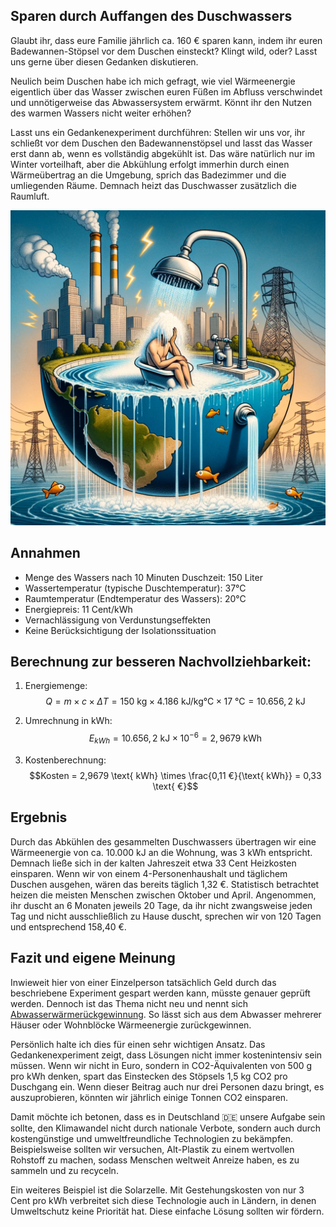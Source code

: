## Sparen durch Auffangen des Duschwassers

Glaubt ihr, dass eure Familie jährlich ca. 160 € sparen kann, indem ihr euren Badewannen-Stöpsel vor dem Duschen einsteckt? Klingt wild, oder? Lasst uns gerne über diesen Gedanken diskutieren.

Neulich beim Duschen habe ich mich gefragt, wie viel Wärmeenergie eigentlich über das Wasser zwischen euren Füßen im Abfluss verschwindet und unnötigerweise das Abwassersystem erwärmt. Könnt ihr den Nutzen des warmen Wassers nicht weiter erhöhen?

Lasst uns ein Gedankenexperiment durchführen: Stellen wir uns vor, ihr schließt vor dem Duschen den Badewannenstöpsel und lasst das Wasser erst dann ab, wenn es vollständig abgekühlt ist. Das wäre natürlich nur im Winter vorteilhaft, aber die Abkühlung erfolgt immerhin durch einen Wärmeübertrag an die Umgebung, sprich das Badezimmer und die umliegenden Räume. Demnach heizt das Duschwasser zusätzlich die Raumluft.

![Titel](images/titelbild.webp)

## Annahmen

- Menge des Wassers nach 10 Minuten Duschzeit: 150 Liter
- Wassertemperatur (typische Duschtemperatur): 37°C
- Raumtemperatur (Endtemperatur des Wassers): 20°C
- Energiepreis: 11 Cent/kWh
- Vernachlässigung von Verdunstungseffekten
- Keine Berücksichtigung der Isolationssituation

## Berechnung zur besseren Nachvollziehbarkeit:

1. Energiemenge:
   $$Q = m \times c \times ΔT = 150 \text{ kg} \times 4.186 \text{ kJ/kg°C} \times 17 \text{ °C} = 10.656,2 \text{ kJ}$$

2. Umrechnung in kWh:
   $$E_{kWh} = 10.656,2 \text{ kJ} \times 10^{-6} = 2,9679 \text{ kWh}$$

3. Kostenberechnung:
   $$Kosten = 2,9679 \text{ kWh} \times \frac{0,11 €}{\text{ kWh}} = 0,33 \text{ €}$$

## Ergebnis

Durch das Abkühlen des gesammelten Duschwassers übertragen wir eine Wärmeenergie von ca. 10.000 kJ an die Wohnung, was 3 kWh entspricht. Demnach ließe sich in der kalten Jahreszeit etwa 33 Cent Heizkosten einsparen. Wenn wir von einem 4-Personenhaushalt und täglichem Duschen ausgehen, wären das bereits täglich 1,32 €. Statistisch betrachtet heizen die meisten Menschen zwischen Oktober und April. Angenommen, ihr duscht an 6 Monaten jeweils 20 Tage, da ihr nicht zwangsweise jeden Tag und nicht ausschließlich zu Hause duscht, sprechen wir von 120 Tagen und entsprechend 158,40 €.

## Fazit und eigene Meinung

Inwieweit hier von einer Einzelperson tatsächlich Geld durch das beschriebene Experiment gespart werden kann, müsste genauer geprüft werden. Dennoch ist das Thema nicht neu und nennt sich [Abwasserwärmerückgewinnung](https://de.wikipedia.org/wiki/Abwasserwärmerückgewinnung). So lässt sich aus dem Abwasser mehrerer Häuser oder Wohnblöcke Wärmeenergie zurückgewinnen.

Persönlich halte ich dies für einen sehr wichtigen Ansatz. Das Gedankenexperiment zeigt, dass Lösungen nicht immer kostenintensiv sein müssen. Wenn wir nicht in Euro, sondern in CO2-Äquivalenten von 500 g pro kWh denken, spart das Einstecken des Stöpsels 1,5 kg CO2 pro Duschgang ein. Wenn dieser Beitrag auch nur drei Personen dazu bringt, es auszuprobieren, könnten wir jährlich einige Tonnen CO2 einsparen.

Damit möchte ich betonen, dass es in Deutschland 🇩🇪 unsere Aufgabe sein sollte, den Klimawandel nicht durch nationale Verbote, sondern auch durch kostengünstige und umweltfreundliche Technologien zu bekämpfen. Beispielsweise sollten wir versuchen, Alt-Plastik zu einem wertvollen Rohstoff zu machen, sodass Menschen weltweit Anreize haben, es zu sammeln und zu recyceln.

Ein weiteres Beispiel ist die Solarzelle. Mit Gestehungskosten von nur 3 Cent pro kWh verbreitet sich diese Technologie auch in Ländern, in denen Umweltschutz keine Priorität hat. Diese einfache Lösung sollten wir fördern.
